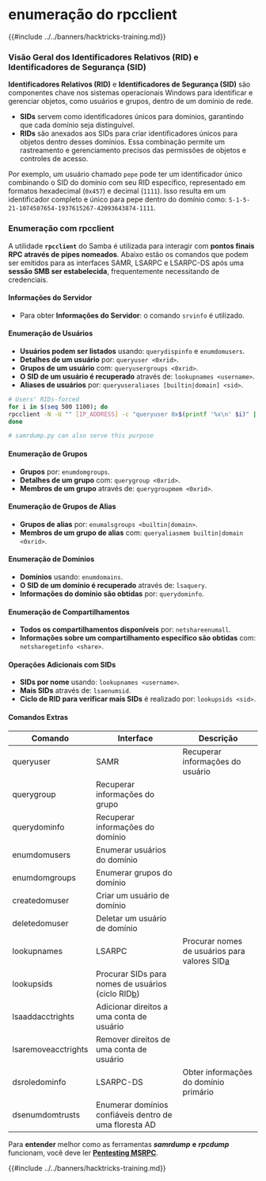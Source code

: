 # enumeração do rpcclient

{{#include ../../banners/hacktricks-training.md}}


### Visão Geral dos Identificadores Relativos (RID) e Identificadores de Segurança (SID)

**Identificadores Relativos (RID)** e **Identificadores de Segurança (SID)** são componentes chave nos sistemas operacionais Windows para identificar e gerenciar objetos, como usuários e grupos, dentro de um domínio de rede.

- **SIDs** servem como identificadores únicos para domínios, garantindo que cada domínio seja distinguível.
- **RIDs** são anexados aos SIDs para criar identificadores únicos para objetos dentro desses domínios. Essa combinação permite um rastreamento e gerenciamento precisos das permissões de objetos e controles de acesso.

Por exemplo, um usuário chamado `pepe` pode ter um identificador único combinando o SID do domínio com seu RID específico, representado em formatos hexadecimal (`0x457`) e decimal (`1111`). Isso resulta em um identificador completo e único para pepe dentro do domínio como: `S-1-5-21-1074507654-1937615267-42093643874-1111`.

### **Enumeração com rpcclient**

A utilidade **`rpcclient`** do Samba é utilizada para interagir com **pontos finais RPC através de pipes nomeados**. Abaixo estão os comandos que podem ser emitidos para as interfaces SAMR, LSARPC e LSARPC-DS após uma **sessão SMB ser estabelecida**, frequentemente necessitando de credenciais.

#### Informações do Servidor

- Para obter **Informações do Servidor**: o comando `srvinfo` é utilizado.

#### Enumeração de Usuários

- **Usuários podem ser listados** usando: `querydispinfo` e `enumdomusers`.
- **Detalhes de um usuário** por: `queryuser <0xrid>`.
- **Grupos de um usuário** com: `queryusergroups <0xrid>`.
- **O SID de um usuário é recuperado** através de: `lookupnames <username>`.
- **Aliases de usuários** por: `queryuseraliases [builtin|domain] <sid>`.
```bash
# Users' RIDs-forced
for i in $(seq 500 1100); do
rpcclient -N -U "" [IP_ADDRESS] -c "queryuser 0x$(printf '%x\n' $i)" | grep "User Name\|user_rid\|group_rid" && echo "";
done

# samrdump.py can also serve this purpose
```
#### Enumeração de Grupos

- **Grupos** por: `enumdomgroups`.
- **Detalhes de um grupo** com: `querygroup <0xrid>`.
- **Membros de um grupo** através de: `querygroupmem <0xrid>`.

#### Enumeração de Grupos de Alias

- **Grupos de alias** por: `enumalsgroups <builtin|domain>`.
- **Membros de um grupo de alias** com: `queryaliasmem builtin|domain <0xrid>`.

#### Enumeração de Domínios

- **Domínios** usando: `enumdomains`.
- **O SID de um domínio é recuperado** através de: `lsaquery`.
- **Informações do domínio são obtidas** por: `querydominfo`.

#### Enumeração de Compartilhamentos

- **Todos os compartilhamentos disponíveis** por: `netshareenumall`.
- **Informações sobre um compartilhamento específico são obtidas** com: `netsharegetinfo <share>`.

#### Operações Adicionais com SIDs

- **SIDs por nome** usando: `lookupnames <username>`.
- **Mais SIDs** através de: `lsaenumsid`.
- **Ciclo de RID para verificar mais SIDs** é realizado por: `lookupsids <sid>`.

#### **Comandos Extras**

| **Comando**         | **Interface**                                                                                                                                     | **Descrição**                                                                                                                           |
| ------------------- | ------------------------------------------------------------------------------------------------------------------------------------------------- | ----------------------------------------------------------------------------------------------------------------------------------------- |
| queryuser           | SAMR                                                                                                                                              | Recuperar informações do usuário                                                                                                         |
| querygroup          | Recuperar informações do grupo                                                                                                                   |                                                                                                                                           |
| querydominfo        | Recuperar informações do domínio                                                                                                                  |                                                                                                                                           |
| enumdomusers        | Enumerar usuários do domínio                                                                                                                     |                                                                                                                                           |
| enumdomgroups       | Enumerar grupos do domínio                                                                                                                      |                                                                                                                                           |
| createdomuser       | Criar um usuário de domínio                                                                                                                      |                                                                                                                                           |
| deletedomuser       | Deletar um usuário de domínio                                                                                                                    |                                                                                                                                           |
| lookupnames         | LSARPC                                                                                                                                            | Procurar nomes de usuários para valores SID[a](https://learning.oreilly.com/library/view/network-security-assessment/9781491911044/ch08.html#ch08fn8) |
| lookupsids          | Procurar SIDs para nomes de usuários (ciclo RID[b](https://learning.oreilly.com/library/view/network-security-assessment/9781491911044/ch08.html#ch08fn9)) |                                                                                                                                           |
| lsaaddacctrights    | Adicionar direitos a uma conta de usuário                                                                                                         |                                                                                                                                           |
| lsaremoveacctrights | Remover direitos de uma conta de usuário                                                                                                          |                                                                                                                                           |
| dsroledominfo       | LSARPC-DS                                                                                                                                         | Obter informações do domínio primário                                                                                                   |
| dsenumdomtrusts     | Enumerar domínios confiáveis dentro de uma floresta AD                                                                                            |                                                                                                                                           |

Para **entender** melhor como as ferramentas _**samrdump**_ **e** _**rpcdump**_ funcionam, você deve ler [**Pentesting MSRPC**](../135-pentesting-msrpc.md).


{{#include ../../banners/hacktricks-training.md}}
